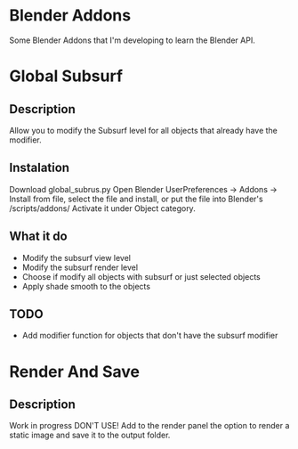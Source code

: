 Blender Addons
==============

Some Blender Addons that I'm developing to learn the Blender API.

Global Subsurf
==============

Description
----------
Allow you to modify the Subsurf level for all objects that already have the modifier.

Instalation
-----------
Download global_subrus.py Open Blender UserPreferences -> Addons -> Install from file, select the file and install, or put the file into Blender's /scripts/addons/
Activate it under Object category.

What it do
---------
* Modify the subsurf view level
* Modify the subsurf render level
* Choose if modify all objects with subsurf or just selected objects
* Apply shade smooth to the objects

TODO
----

* Add modifier function for objects that don't have the subsurf modifier

Render And Save
===============

Description
-----------
Work in progress DON'T USE!
Add to the render panel the option to render a static image and save it to the output folder.
